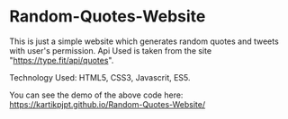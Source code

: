 # Random-Quotes-Website
This is just a simple website which generates random quotes and tweets with user's permission.
Api Used is taken from the site "https://type.fit/api/quotes".


Technology Used:
HTML5,
CSS3,
Javascrit,
ES5. 
  
You can see the demo of the above code here: https://kartikpjpt.github.io/Random-Quotes-Website/
